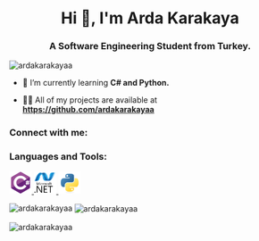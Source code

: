 <h1 align="center">Hi 👋, I'm Arda Karakaya</h1>
<h3 align="center">A Software Engineering Student from Turkey.</h3>

<p align="left"> <img src="https://komarev.com/ghpvc/?username=ardakarakayaa&label=Profile%20views&color=0e75b6&style=flat" alt="ardakarakayaa" /> </p>

- 🌱 I’m currently learning **C# and Python.**

- 👨‍💻 All of my projects are available at **https://github.com/ardakarakayaa**

<h3 align="left">Connect with me:</h3>
<p align="left">
</p>

<h3 align="left">Languages and Tools:</h3>
<p align="left"> <a href="https://www.w3schools.com/cs/" target="_blank" rel="noreferrer"> <img src="https://raw.githubusercontent.com/devicons/devicon/master/icons/csharp/csharp-original.svg" alt="csharp" width="40" height="40"/> </a> <a href="https://dotnet.microsoft.com/" target="_blank" rel="noreferrer"> <img src="https://raw.githubusercontent.com/devicons/devicon/master/icons/dot-net/dot-net-original-wordmark.svg" alt="dotnet" width="40" height="40"/> </a> <a href="https://www.python.org" target="_blank" rel="noreferrer"> <img src="https://raw.githubusercontent.com/devicons/devicon/master/icons/python/python-original.svg" alt="python" width="40" height="40"/> </a> </p>

<p><img align="left" src="https://github-readme-stats.vercel.app/api/top-langs?username=ardakarakayaa&show_icons=true&locale=en&layout=compact" alt="ardakarakayaa" /></p>

<p>&nbsp;<img align="center" src="https://github-readme-stats.vercel.app/api?username=ardakarakayaa&show_icons=true&locale=en" alt="ardakarakayaa" /></p>

<p><img align="center" src="https://github-readme-streak-stats.herokuapp.com/?user=ardakarakayaa&" alt="ardakarakayaa" /></p>
